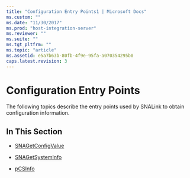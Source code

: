 ```yaml
---
title: "Configuration Entry Points1 | Microsoft Docs"
ms.custom: ""
ms.date: "11/30/2017"
ms.prod: "host-integration-server"
ms.reviewer: ""
ms.suite: ""
ms.tgt_pltfrm: ""
ms.topic: "article"
ms.assetid: e5a7b63b-80fb-4f9e-95fa-a070354295b0
caps.latest.revision: 3
---
```

# Configuration Entry Points
The following topics describe the entry points used by SNALink to obtain configuration information.  
  
## In This Section  
  
-   [SNAGetConfigValue](../HIS2010/snagetconfigvalue1.md)  
  
-   [SNAGetSystemInfo](../HIS2010/snagetsysteminfo2.md)  
  
-   [pCSInfo](../HIS2010/pcsinfo2.md)